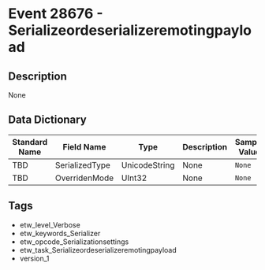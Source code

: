 # Event 28676 - Serializeordeserializeremotingpayload

## Description
None

## Data Dictionary
|Standard Name|Field Name|Type|Description|Sample Value|
|---|---|---|---|---|
|TBD|SerializedType|UnicodeString|None|`None`|
|TBD|OverridenMode|UInt32|None|`None`|

## Tags
* etw_level_Verbose
* etw_keywords_Serializer
* etw_opcode_Serializationsettings
* etw_task_Serializeordeserializeremotingpayload
* version_1